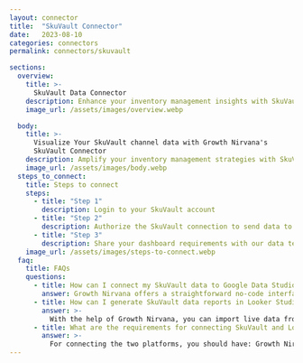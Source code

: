 ```yaml
---
layout: connector
title:  "SkuVault Connector"
date:   2023-08-10
categories: connectors
permalink: connectors/skuvault

sections:
  overview:
    title: >-
      SkuVault Data Connector
    description: Enhance your inventory management insights with SkuVault integration. Seamlessly merge inventory data from SkuVault with Looker Studio's analytical capabilities, unlocking insights that shape inventory strategies, demand analysis, and operational excellence.
    image_url: /assets/images/overview.webp

  body:
    title: >-
      Visualize Your SkuVault channel data with Growth Nirvana's
      SkuVault Connector
    description: Amplify your inventory management strategies with SkuVault insights integrated into Looker Studio.
    image_url: /assets/images/body.webp
  steps_to_connect:
    title: Steps to connect
    steps:
      - title: "Step 1"
        description: Login to your SkuVault account
      - title: "Step 2"
        description: Authorize the SkuVault connection to send data to Growth Nirvana
      - title: "Step 3"
        description: Share your dashboard requirements with our data team. We will build the report for you.
    image_url: /assets/images/steps-to-connect.webp
  faq:
    title: FAQs
    questions:
      - title: How can I connect my SkuVault data to Google Data Studio/Looker Studio?
        answer: Growth Nirvana offers a straightforward no-code interface to connect to SkuVault data sources.
      - title: How can I generate SkuVault data reports in Looker Studio?
        answer: >-
          With the help of Growth Nirvana, you can import live data from SkuVault into Looker Studio. These data can be viewed in charts, tables, and dashboards to generate branded reports that can be shared instantly.
      - title: What are the requirements for connecting SkuVault and Looker Studio?
        answer: >-
          For connecting the two platforms, you should have: Growth Nirvana Account and SkuVault Ads Account
---
```

